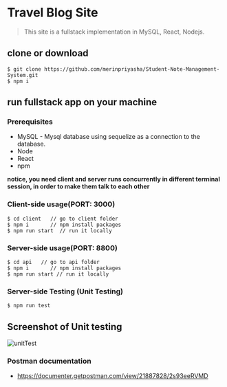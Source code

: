 # Travel Blog Site

> This site is a fullstack implementation in MySQL, React, Nodejs.

## clone or download

`$ git clone https://github.com/merinpriyasha/Student-Note-Management-System.git`
\
 `$ npm i`
 
 ## run fullstack app on your machine
 
 ### Prerequisites
 * MySQL - Mysql database using sequelize as a connection to the database.
 * Node
 * React
 * npm
 
 **notice, you need client and server runs concurrently in different terminal session, in order to make them talk to each other**
 
 ### Client-side usage(PORT: 3000)
` $ cd client   // go to client folder ` \
`$ npm i       // npm install packages` \
`$ npm run start  // run it locally`

### Server-side usage(PORT: 8800)

`$ cd api   // go to api folder ` \
`$ npm i       // npm install packages`\
`$ npm run start // run it locally`

### Server-side Testing (Unit Testing)

`$ npm run test`

## Screenshot of Unit testing 
![unitTest](https://github.com/TharindaAdhikari/BlogSite/assets/68435792/59fa4830-096a-433e-b907-93fbb8a5a671)


### Postman documentation

* https://documenter.getpostman.com/view/21887828/2s93eeRVMD



